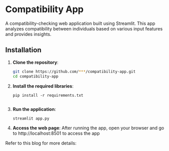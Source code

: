 # Compatibility App

A compatibility-checking web application built using Streamlit. This app analyzes compatibility between individuals based on various input features and provides insights.


## Installation

1. **Clone the repository**:
   ```bash
   git clone https://github.com/***/compatibility-app.git
   cd compatibility-app

2. **Install the required libraries**:

   ```
   pip install -r requirements.txt
  
3. **Run the application**:

   ```
   streamlit app.py
   ```

4. **Access the web page**:
After running the app, open your browser and go to http://localhost:8501 to access the app


Refer to this blog for more details:
